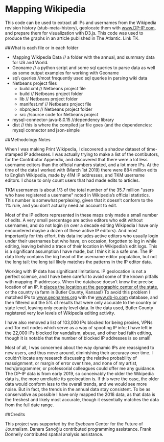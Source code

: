 Mapping Wikipedia
==============

This code can be used to extract all IPs and usernames from the Wikipedia revision history (stub-meta-history), geolocate them with www.DP-IP.com, and prepare them for visualization with D3.js. This code was used to produce the graphs in an article published in The Atlantic. Link TK.

##What is each file or in each folder


* Mapping Wikipedia Data // a folder with the annual, and summary data for US and World.
* Geoname // a python script and some sql queries to parse data as well as some output examples for working with Geoname
* sql\ queries //most frequently used sql queries in parsing wiki data
* Netbeans project files
	* build.xml // Netbeans project file
	* build // Netbeans project folder
	* lib // Netbeans project folder
	* manifest.mf // Netbeans project file
	* nbproject  // Netbeans project folder
	* src //source code for Netbeans project
* mysql-connector-java-8.0.15 //dependency library
* dist // this is where the compiled jar file goes (and the dependencies: mysql connector and json-simple

##Methodology Notes

When I was making Print Wikipedia, I discovered a shadow dataset of time-stamped IP addresses. I was actually trying to make a list of the contibutors, for the Contributor Appendix, and discovered that there were a lot less username editors than the official numbers stated, and a lot more IPs. At the time of the data I worked with (March 1st 2019) there were 884 million edits to English Wikipedia, made by 41M IP addresses, and TKM username editors. I chose to only count users that had made edits to articles. 

TKM usernames is about 1/3 of the total number of the 35.7 million "users who have registered a username" noted in Wikipedia’s official statistics. This number is somewhat perplexing, given that it doesn’t conform to the 1% rule, and you don’t actually need an account to edit.  

Most of the IP editors represented in these maps only made a small number of edits. A very small percentage are active editors who edit without usernames, and do not login (in over a decade editing Wikipedia I have only encountered maybe a dozen of these active IP editors). And most importantly for this effort, this data includes active editors who usually login under their usernames but who have, on occasion, forgotten to log in while editing, leaving behind a trace of their location in Wikipedia’s edit logs. This is a significant assumption I have made, but I think it is a safe one. The IP data likely contains the big head of the username editor population, but not the long tail; the long tail likely matches the patterns in the IP editor data.

Working with IP data has significant limitations. IP geolocation is not a perfect science, and I have been careful to avoid some of the known pitfalls with mapping IP addresses. When the database doesn’t know the precise location of an IP, it [places the location at the geographic center of the state](https://splinternews.com/how-an-internet-mapping-glitch-turned-a-random-kansas-f-1793856052), or the country (a farm in Butler County, Kansas!) To avoid this problem I matched IPs to www.geonames.org with the www.db-ip.com database, and then filtered out the 5% of results that were only accurate to the country or state level, leaving only county level data. In the data used, Butler County registered very low levels of Wikipedia editing activity.

I have also removed a list of 103,000 IPs blocked for being proxies, VPNs and Tor exit nodes which serve as a way of spoofing IP info; I have left in the 22,000 IPs blocked for vandalism, abuse, and other bad faith editing, though it is notable that the number of blocked IP addresses is so small!

Most of all, I was concerned about the way dynamic IPs are reassigned to new users, and thus move around, diminishing their accuracy over time. I couldn’t locate any research discussing the relative probability of reassignment, or margin of error over time, and none of my artist, tech/programmer, or professorial colleagues could offer me any guidance. The DP-IP data is from early 2019, so conceivably the older the Wikipedia data is, the more unreliable its geolocation is. If this were the case, the older data would conform less to the overall trends, and we would see more noise. But in fact, the trends in the annual data stay consistent. To be as conservative as possible I have only mapped the 2018 data, as that data is the freshest and likely most accurate, though it essentially matches the data from the full date range.


##Credits

This project was supported by the Eyebeam Center for the Future of Journalism. Danara Sarıoğlu contributed programming assistance. Frank Donnelly contributed spatial analysis assistance.
